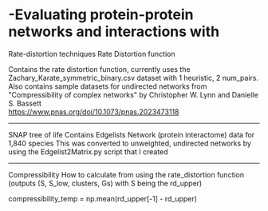 # -Evaluating protein-protein networks and interactions with 
Rate-distortion techniques
Rate Distortion function

Contains the rate distortion function, currently uses the Zachary_Karate_symmetric_binary.csv dataset with 1 heuristic, 2 num_pairs. 
Also contains sample datasets for undirected networks from "Compressibility of complex networks" by Christopher W. Lynn and Danielle S. Bassett  
https://www.pnas.org/doi/10.1073/pnas.2023473118

------------------
SNAP tree of life
Contains Edgelists	Network (protein interactome) data for 1,840 species
This was converted to unweighted, undirected networks by using the Edgelist2Matrix.py script that I created

---------------
Compressibility 
How to calculate from using the rate_distortion function (outputs (S, S_low, clusters, Gs) with S being the rd_upper)

compressibility_temp = np.mean(rd_upper[-1] - rd_upper)

